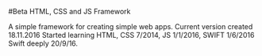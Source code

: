 #Beta HTML, CSS and JS Framework

A simple framework for creating simple web apps.
Current version created 18.11.2016
Started learning HTML, CSS 7/2014, JS 1/1/2016, SWIFT 1/6/2016
Swift deeply 20/9/16.
